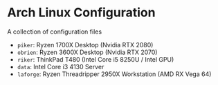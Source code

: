 # Arch Linux Configuration

A collection of configuration files

- `piker`: Ryzen 1700X Desktop (Nvidia RTX 2080)
- `obrien`: Ryzen 3600X Desktop (Nvidia RTX 2070)
- `riker`: ThinkPad T480 (Intel Core i5 8250U / Intel GPU)
- `data`: Intel Core i3 4130 Server
- `laforge`: Ryzen Threadripper 2950X Workstation (AMD RX Vega 64)
